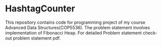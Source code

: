 # HashtagCounter
This repository contains code for programming project of my course Advanced Data Structures(COP5536). 
The problem statement involves implementation of Fibonacci Heap. 
For detailed Problem statement check-out problem statement pdf.
